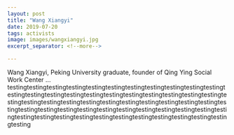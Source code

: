 ```yaml
---
layout: post
title: "Wang Xiangyi"
date: 2019-07-20
tags: activists
image: images/wangxiangyi.jpg
excerpt_separator: <!--more-->

---
```

Wang Xiangyi, Peking University graduate, founder of Qing Ying Social Work Center ...
testingtestingtestingtestingtestingtestingtestingtestingtestingtestingtestingtestingtestingtestingtestingtestingtestingtestingtestingtestingtestingtestingtestingtestingtestingtestingtestingtestingtestingtestingtestingtestingtestingtestingtestingtestingtestingtestingtestingtestingtestingtestingtestingtestingtestingtestingtestingtestingtestingtestingtestingtestingtestingtestingtestingtestingtesting
